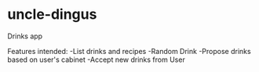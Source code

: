 uncle-dingus
============

Drinks app

Features intended:
-List drinks and recipes
-Random Drink
-Propose drinks based on user's cabinet
-Accept new drinks from User
